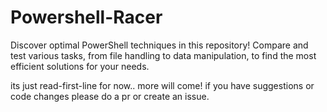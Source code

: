 # Powershell-Racer
Discover optimal PowerShell techniques in this repository! Compare and test various tasks, from file handling to data manipulation, to find the most efficient solutions for your needs.

its just read-first-line for now.. more will come! 
if you have suggestions or code changes please do a pr or create an issue. 